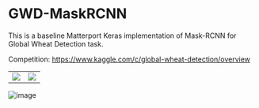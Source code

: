 # GWD-MaskRCNN
This is a baseline Matterport Keras implementation of Mask-RCNN for Global Wheat Detection task.

Competition: https://www.kaggle.com/c/global-wheat-detection/overview

<table class="tfo-notebook-buttons" align="center">

   <td>
    <a target="_blank" href="https://lnkd.in/dcKH-2xN"><img src="https://img.shields.io/badge/Try%20on-Gradio-orange" /></a>
   </td>

   <td>
    <a target="_blank" href="https://lnkd.in/d2sPRKj5"><img src="https://kaggle.com/static/images/open-in-kaggle.svg" /></a>
   </td>
    
</table>


![image](https://user-images.githubusercontent.com/17668390/176030386-fba68eaa-50d7-4d58-9798-ea75ac32e90c.gif)
